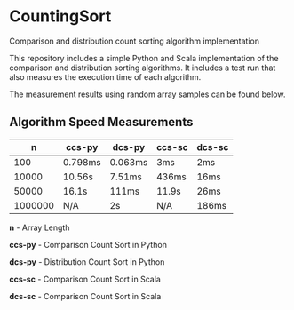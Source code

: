 # CountingSort
Comparison and distribution count sorting algorithm implementation

This repository includes a simple Python and Scala implementation of the comparison and distribution sorting algorithms. It includes a test run that also measures the execution time of each algorithm.

The measurement results using random array samples can be found below.

## Algorithm Speed Measurements

| n       | ccs-py  | dcs-py  | ccs-sc | dcs-sc |
|---------|---------|---------|--------|--------|
| 100     | 0.798ms | 0.063ms | 3ms    | 2ms    |
| 10000   | 10.56s  | 7.51ms  | 436ms  | 16ms   |
| 50000   | 16.1s   | 111ms   | 11.9s  | 26ms   |
| 1000000 | N/A     | 2s      | N/A    | 186ms  |

**n** - Array Length

**ccs-py** - Comparison Count Sort in Python

**dcs-py** - Distribution Count Sort in Python

**ccs-sc** - Comparison Count Sort in Scala

**dcs-sc** - Comparison Count Sort in Scala